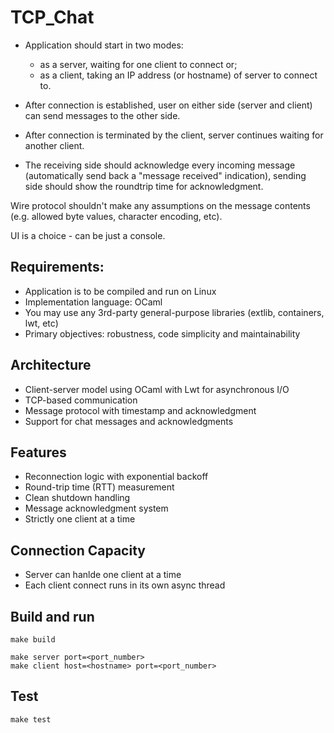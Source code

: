 # TCP_Chat

- Application should start in two modes:
    - as a server, waiting for one client to connect or;
    - as a client, taking an IP address (or hostname) of server to connect to.

- After connection is established, user on either side (server and client) can send messages to the other side.

- After connection is terminated by the client, server continues waiting for another client.

- The receiving side should acknowledge every incoming message (automatically send back a "message received" indication), sending side should show the roundtrip time for acknowledgment.

Wire protocol shouldn't make any assumptions on the message contents (e.g. allowed byte values, character encoding, etc).

UI is a choice - can be just a console.

## Requirements:

- Application is to be compiled and run on Linux
- Implementation language: OCaml
- You may use any 3rd-party general-purpose libraries (extlib, containers, lwt, etc)
- Primary objectives: robustness, code simplicity and maintainability

## Architecture
- Client-server model using OCaml with Lwt for asynchronous I/O
- TCP-based communication
- Message protocol with timestamp and acknowledgment
- Support for chat messages and acknowledgments

## Features
- Reconnection logic with exponential backoff
- Round-trip time (RTT) measurement
- Clean shutdown handling
- Message acknowledgment system
- Strictly one client at a time

## Connection Capacity
- Server can hanlde one client at a time
- Each client connect runs in its own async thread

## Build and run

```
make build

make server port=<port_number>
make client host=<hostname> port=<port_number>
```

## Test

```
make test
```
